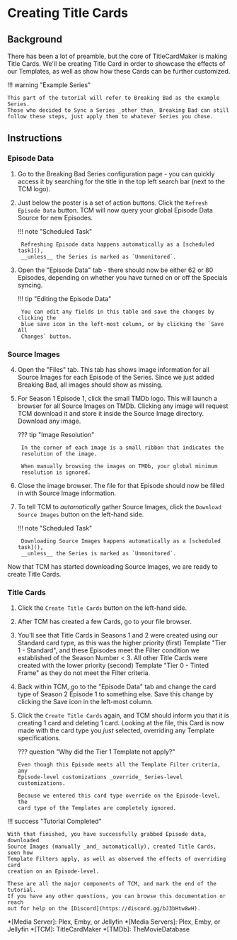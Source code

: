 # Creating Title Cards

## Background

There has been a lot of preamble, but the core of TitleCardMaker is making
Title Cards. We'll be creating Title Card in order to showcase the effects of
our Templates, as well as show how these Cards can be further customized.

!!! warning "Example Series"

    This part of the tutorial will refer to Breaking Bad as the example Series. 
    Those who decided to Sync a Series _other than_ Breaking Bad can still
    follow these steps, just apply them to whatever Series you chose.

## Instructions
### Episode Data
1. Go to the Breaking Bad Series configuration page - you can quickly access it
by searching for the title in the top left search bar (next to the TCM logo).

2. Just below the poster is a set of action buttons. Click the `Refresh Episode
Data` button. TCM will now query your global Episode Data Source for new
Episodes.

    !!! note "Scheduled Task"

        Refreshing Episode data happens automatically as a [scheduled task](),
        __unless__ the Series is marked as `Unmonitored`.

3. Open the "Episode Data" tab - there should now be either 62 or 80 Episodes,
depending on whether you have turned on or off the Specials syncing.

    !!! tip "Editing the Episode Data"
    
        You can edit any fields in this table and save the changes by clicking the
        blue save icon in the left-most column, or by clicking the `Save All
        Changes` button.

### Source Images
4. Open the "Files" tab. This tab has shows image information for all Source
Images for each Episode of the Series. Since we just added Breaking Bad, all
images should show as missing.

5. For Season 1 Episode 1, click the small TMDb logo. This will launch a browser
for all Source Images on TMDb. Clicking any image will request TCM download it
and store it inside the Source Image directory. Download any image.

    ??? tip "Image Resolution"
    
        In the corner of each image is a small ribbon that indicates the
        resolution of the image.
        
        When manually browsing the images on TMDb, your global minimum
        resolution is ignored.

6. Close the image browser. The file for that Episode should now be filled in
with Source Image information.

7. To tell TCM to _automatically_ gather Source Images, click the `Download
Source Images` button on the left-hand side.

    !!! note "Scheduled Task"

        Downloading Source Images happens automatically as a [scheduled task](),
        __unless__ the Series is marked as `Unmonitored`.

Now that TCM has started downloading Source Images, we are ready to create Title
Cards.

### Title Cards

1. Click the `Create Title Cards` button on the left-hand side.

9. After TCM has created a few Cards, go to your file browser.

10. You'll see that Title Cards in Seasons 1 and 2 were created using our
Standard card type, as this was the higher priority (first) Template "Tier 1 -
Standard", and these Episodes meet the Filter condition we established of the
Season Number < 3. All other Title Cards were created with the lower priority
(second) Template "Tier 0 - Tinted Frame" as they do not meet the Filter
criteria.

11. Back within TCM, go to the "Episode Data" tab and change the card type of
Season 2 Episode 1 to something else. Save this change by clicking the Save icon
in the left-most column.

12. Click the `Create Title Cards` again, and TCM should inform you that it is
creating 1 card and deleting 1 card. Looking at the file, this Card is now made
with the card type you _just_ selected, overriding any Template specifications.

    ??? question "Why did the Tier 1 Template not apply?"

        Even though this Episode meets all the Template Filter criteria, any
        Episode-level customizations _override_ Series-level customizations.

        Because we entered this card type override on the Episode-level, the
        card type of the Templates are completely ignored.

!!! success "Tutorial Completed"

    With that finished, you have successfully grabbed Episode data, downloaded
    Source Images (manually _and_ automatically), created Title Cards, seen how
    Template Filters apply, as well as observed the effects of overriding card
    creation on an Episode-level.

    These are all the major components of TCM, and mark the end of the tutorial.
    If you have any other questions, you can browse this documentation or reach
    out for help on the [Discord](https://discord.gg/bJ3bHtw8wH).

*[Media Server]: Plex, Emby, or Jellyfin
*[Media Servers]: Plex, Emby, or Jellyfin
*[TCM]: TitleCardMaker
*[TMDb]: TheMovieDatabase